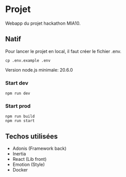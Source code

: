 # Projet

Webapp du projet hackathon MIA10.

## Natif

Pour lancer le projet en local, il faut créer le fichier .env.

```shell
cp .env.example .env
```

Version node.js minimale: 20.6.0

### Start dev

```shell
npm run dev
```

### Start prod

```shell
npm run build
npm run start
```

## Techos utilisées

- Adonis (Framework back)
- Inertia
- React (Lib front)
- Emotion (Style)
- Docker
